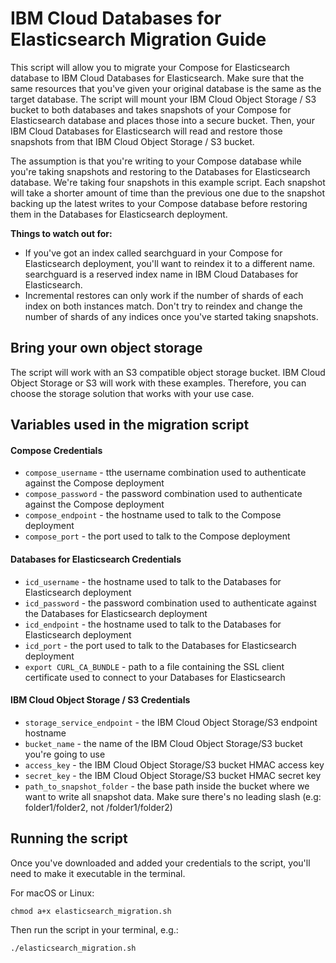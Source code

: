 # IBM Cloud Databases for Elasticsearch Migration Guide

This script will allow you to migrate your Compose for Elasticsearch database to IBM Cloud Databases for Elasticsearch. Make sure that the same resources that you've given your original database is the same as the target database. The script will mount your IBM Cloud Object Storage / S3 bucket to both databases and takes snapshots of your Compose for Elasticsearch database and places those into a secure bucket. Then, your IBM Cloud Databases for Elasticsearch will read and restore those snapshots from that IBM Cloud Object Storage / S3 bucket. 

The assumption is that you're writing to your Compose database while you're taking snapshots and restoring to the Databases for Elasticsearch database. We're taking four snapshots in this example script. Each snapshot will take a shorter amount of time than the previous one due to the snapshot backing up the latest writes to your Compose database before restoring them in the Databases for Elasticsearch deployment.

**Things to watch out for:**

- If you've got an index called searchguard in your Compose for Elasticsearch deployment, you'll want to reindex it to a different name. searchguard is a reserved index name in IBM Cloud Databases for Elasticsearch.
- Incremental restores can only work if the number of shards of each index on both instances match. Don't try to reindex and change the number of shards of any indices once you've started taking snapshots.

## Bring your own object storage

The script will work with an S3 compatible object storage bucket. IBM Cloud Object Storage or S3 will work with these examples. Therefore, you can choose the storage solution that works with your use case.

## Variables used in the migration script

#### Compose Credentials

- `compose_username` - tthe username combination used to authenticate against the Compose deployment
- `compose_password` - the password combination used to authenticate against the Compose deployment
- `compose_endpoint` - the hostname used to talk to the Compose deployment
- `compose_port` - the port used to talk to the Compose deployment

#### Databases for Elasticsearch Credentials

- `icd_username` - the hostname used to talk to the Databases for Elasticsearch deployment
- `icd_password` - the password combination used to authenticate against the Databases for Elasticsearch deployment
- `icd_endpoint` - the hostname used to talk to the Databases for Elasticsearch deployment
- `icd_port` - the port used to talk to the Databases for Elasticsearch deployment
- `export CURL_CA_BUNDLE` - path to a file containing the SSL client certificate used to connect to your Databases for Elasticsearch

#### IBM Cloud Object Storage / S3 Credentials

- `storage_service_endpoint` - the IBM Cloud Object Storage/S3 endpoint hostname
- `bucket_name` - the name of the IBM Cloud Object Storage/S3 bucket you're going to use
- `access_key` - the IBM Cloud Object Storage/S3 bucket HMAC access key
- `secret_key` - the IBM Cloud Object Storage/S3 bucket HMAC secret key
- `path_to_snapshot_folder` - the base path inside the bucket where we want to write all snapshot data. Make sure there's no leading slash (e.g: folder1/folder2, not /folder1/folder2)

## Running the script

Once you've downloaded and added your credentials to the script, you'll need to make it executable in the terminal. 

For macOS or Linux:

```shell
chmod a+x elasticsearch_migration.sh
```

Then run the script in your terminal, e.g.:

```shell
./elasticsearch_migration.sh
```
